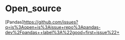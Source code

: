 # Open_source

[Pandas]https://github.com/issues?q=is%3Aopen+is%3Aissue+repo%3Apandas-dev%2Fpandas++label%3A%22good+first+issue%22+
